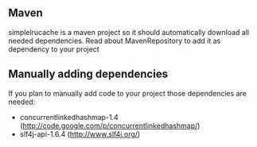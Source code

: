 ## Maven ##

simplelrucache is a maven project so it should automatically download all needed dependencies. Read about MavenRepository to add it as dependency to your project


## Manually adding dependencies ##

If you plan to manually add code to your project those dependencies are needed:

  * concurrentlinkedhashmap-1.4 (http://code.google.com/p/concurrentlinkedhashmap/)
  * slf4j-api-1.6.4 (http://www.slf4j.org/)